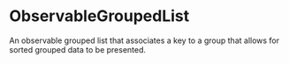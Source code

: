 # ObservableGroupedList
An observable grouped list that associates a key to a group that allows for sorted grouped data to be presented.

